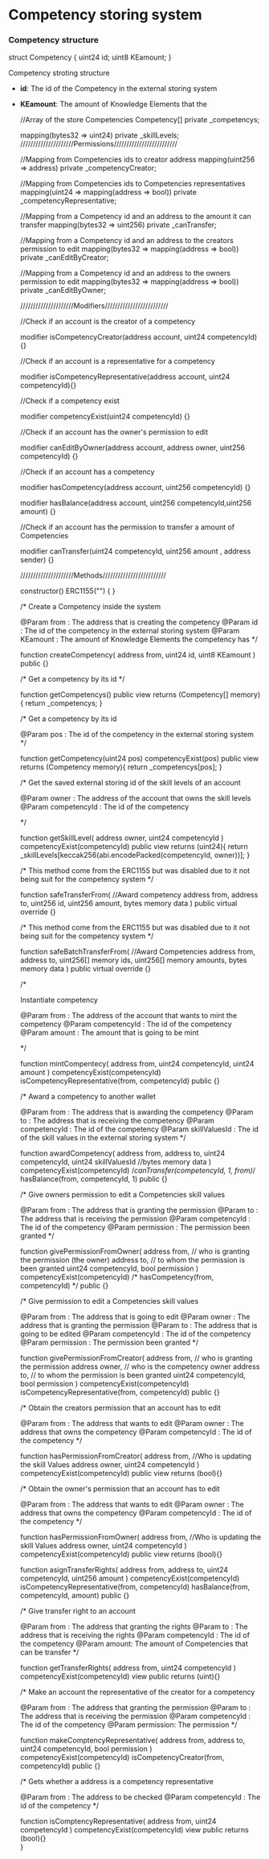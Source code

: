 # Competency storing system 

### Competency structure 

   struct Competency {
       uint24 id;
       uint8 KEamount;
   }

Competency stroting structure

- **id**: The id of the Competency in the external storing system
- **KEamount**: The amount of Knowledge Elements that the

  
   //Array of the store Competencies
   Competency[] private _competencys;
  
   mapping(bytes32 =>  uint24) private _skillLevels;
   /////////////////////Permissions/////////////////////////
  
   //Mapping from Competencies ids to creator address
   mapping(uint256 => address) private _competencyCreator;
  
   //Mapping from Competencies ids to Competencies representatives
   mapping(uint24 => mapping(address => bool)) private _competencyRepresentative;
   
   //Mapping from a Competency id and an address to the amount it can transfer
   mapping(bytes32 => uint256) private _canTransfer;
 
   //Mapping from a Competency id and an address to the creators permission to edit
   mapping(bytes32 => mapping(address => bool)) private _canEditByCreator;
 
   //Mapping from a Competency id and an address to the owners permission to edit
   mapping(bytes32 => mapping(address => bool)) private _canEditByOwner;
  
   /////////////////////Modifiers/////////////////////////
  
   //Check if an account is the creator of a competency
 
   modifier isCompetencyCreator(address account, uint24 competencyId) {}
  
   //Check if an account is a representative for a competency
 
   modifier isCompetencyRepresentative(address account, uint24 competencyId){}
 
   //Check if a competency exist
 
   modifier competencyExist(uint24 competencyId) {}
 
   //Check if an account has the owner's permission to edit
  
   modifier canEditByOwner(address account, address owner, uint256 competencyId) {}
  
   //Check if an account has a competency
 
   modifier hasCompetency(address account, uint256 competencyId) {}
  
   modifier hasBalance(address account, uint256 competencyId,uint256 amount) {}
  
   //Check if an account has the permission to transfer a amount of Competencies
  
   modifier canTransfer(uint24 competencyId, uint256 amount ,  address sender) {}
 
   /////////////////////Methods/////////////////////////
  
   constructor() ERC1155("") { }
 
   /*
   Create a Competency inside the system
  
   @Param from : The address that is creating the competency
   @Param id : The id of the competency in the external storing system
   @Param KEamount : The amount of Knowledge Elements the competency has
   */
 
   function createCompetency(
       address from,
       uint24 id,
       uint8 KEamount
   ) public {}
 
   /*
   Get a competency by its id
   */
 
   function getCompetencys() public view returns (Competency[] memory){
       return _competencys;
   }
 
   /*
   Get a competency by its id
 
   @Param pos : The id of the competency in the external storing system
   */
  
   function getCompetency(uint24 pos) competencyExist(pos) public view returns (Competency memory){
       return _competencys[pos];
   }
 
   /*
   Get the saved external storing id of the skill levels of an account
  
   @Param owner : The address of the account that owns the skill levels
   @Param competencyId : The id of the competency
  
   */
  
   function getSkillLevel(
       address owner,
       uint24 competencyId
   ) competencyExist(competencyId) public view returns (uint24){
       return _skillLevels[keccak256(abi.encodePacked(competencyId, owner))];
   }
  
   /*
   This method come from the ERC1155 but was disabled due to it not being suit for the competency system
   */
 
   function safeTransferFrom( //Award competency
       address from,
       address to,
       uint256 id,
       uint256 amount,
       bytes memory data
   ) public virtual override {}
 
   /*
   This method come from the ERC1155 but was disabled due to it not being suit for the competency system
   */
 
   function safeBatchTransferFrom( //Award Competencies
       address from,
       address to,
       uint256[] memory ids,
       uint256[] memory amounts,
       bytes memory data
   ) public virtual override {}
  
    
   /*
  
   Instantiate competency
  
   @Param from : The address of the account that wants to mint the competency
   @Param competencyId : The id of the competency
   @Param amount : The amount that is going to be mint
  
   */
 
   function mintCompentecy(
       address from,
       uint24 competencyId,
       uint24 amount
   ) competencyExist(competencyId) isCompetencyRepresentative(from, competencyId) public {}
  
   /*
  Award a competency to another wallet
  
   @Param from : The address that is awarding the competency
   @Param to : The address that is receiving the competency
   @Param competencyId : The id of the competency
   @Param skillValuesId : The id of the skill values in the external storing system
   */
  
   function awardCompetency(
       address from,
       address to,
       uint24 competencyId,
       uint24 skillValuesId
       //bytes memory data
   ) competencyExist(competencyId) /*canTransfer(competencyId, 1, from)*/ hasBalance(from, competencyId, 1) public {}
  
   /*
   Give owners permission to edit a Competencies skill values
  
   @Param from : The address that is granting the permission
   @Param to : The address that is receiving the permission
   @Param competencyId : The id of the competency
   @Param permission : The permission been granted
   */
 
   function givePermissionFromOwner(
       address from, // who is granting the permission (the owner)
       address to, // to whom the permission is been granted
       uint24 competencyId,
       bool permission
   ) competencyExist(competencyId) /* hasCompetency(from, competencyId) */ public {}
  
    /*
   Give permission to edit a Competencies skill values
  
   @Param from : The address that is going to edit
   @Param owner : The address that is granting the permission
   @Param to : The address that is going to be edited
   @Param competencyId : The id of the competency
   @Param permission : The permission been granted
   */
 
   function givePermissionFromCreator(
       address from, // who is granting the permission
       address owner, // who is the competency owner
       address to, // to whom the permission is been granted
       uint24 competencyId,
       bool permission
   ) competencyExist(competencyId) isCompetencyRepresentative(from, competencyId) public {}
  
   /*
   Obtain the creators permission that an account has to edit
  
   @Param from : The address that wants to edit
   @Param owner : The address that owns the competency
   @Param competencyId : The id of the competency
   */
 
   function hasPermissionFromCreator(
       address from, //Who is updating the skill Values
       address owner,
       uint24 competencyId
   ) competencyExist(competencyId) public view returns (bool){}
 
   /*
   Obtain the owner's permission that an account has to edit
  
   @Param from : The address that wants to edit
   @Param owner : The address that owns the competency
   @Param competencyId : The id of the competency
   */
 
   function hasPermissionFromOwner(
       address from, //Who is updating the skill Values
       address owner,
       uint24 competencyId
   ) competencyExist(competencyId) public view returns (bool){}
 
   function asignTransferRights(
       address from,
       address to,
       uint24 competencyId,
       uint256 amount
   ) competencyExist(competencyId) isCompetencyRepresentative(from, competencyId) hasBalance(from, competencyId, amount) public  {}
 
   /*
   Give transfer right to an account
  
   @Param from : The address that granting the rights
   @Param to : The address that is receiving the rights
   @Param competencyId : The id of the competency
   @Param amount: The amount of Competencies that can be transfer
   */
 
   function getTransferRights(
       address from,
       uint24 competencyId
   ) competencyExist(competencyId) view public returns (uint){}
  
    /*
   Make an account the representative of the creator for a competency
  
   @Param from : The address that granting the permission
   @Param to : The address that is receiving the permission
   @Param competencyId : The id of the competency
   @Param permission: The permission
   */
 
   function makeComptencyRepresentative(
       address from,
       address to,
       uint24 competencyId,
       bool permission
   ) competencyExist(competencyId) isCompetencyCreator(from, competencyId) public {}
 
   /*
   Gets whether a address is a competency representative
  
   @Param from : The address to be checked
   @Param competencyId : The id of the competency
   */
 
   function isComptencyRepresentative(
       address from,
       uint24 competencyId
   ) competencyExist(competencyId) view public returns (bool){}  
}




